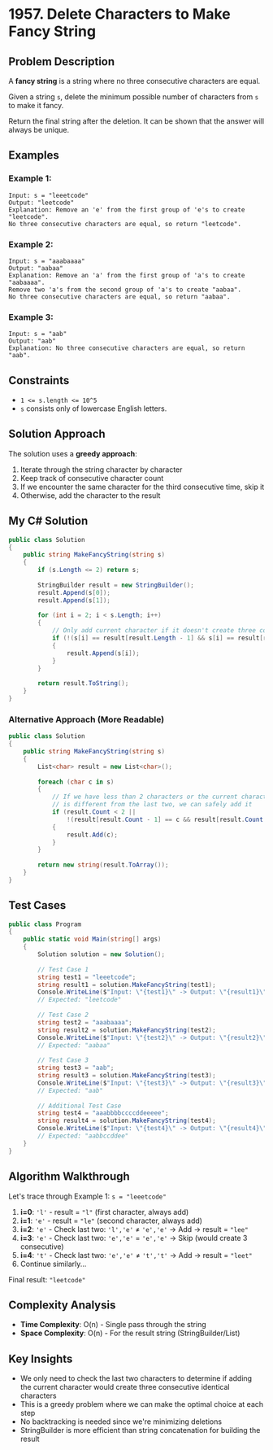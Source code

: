 # 1957. Delete Characters to Make Fancy String

## Problem Description

A **fancy string** is a string where no three consecutive characters are equal.

Given a string `s`, delete the minimum possible number of characters from `s` to make it fancy.

Return the final string after the deletion. It can be shown that the answer will always be unique.

## Examples

### Example 1:
```
Input: s = "leeetcode"
Output: "leetcode"
Explanation: Remove an 'e' from the first group of 'e's to create "leetcode".
No three consecutive characters are equal, so return "leetcode".
```

### Example 2:
```
Input: s = "aaabaaaa"
Output: "aabaa"
Explanation: Remove an 'a' from the first group of 'a's to create "aabaaaa".
Remove two 'a's from the second group of 'a's to create "aabaa".
No three consecutive characters are equal, so return "aabaa".
```

### Example 3:
```
Input: s = "aab"
Output: "aab"
Explanation: No three consecutive characters are equal, so return "aab".
```

## Constraints

- `1 <= s.length <= 10^5`
- `s` consists only of lowercase English letters.

## Solution Approach

The solution uses a **greedy approach**:

1. Iterate through the string character by character
2. Keep track of consecutive character count
3. If we encounter the same character for the third consecutive time, skip it
4. Otherwise, add the character to the result

## My C# Solution

```csharp
public class Solution 
{
    public string MakeFancyString(string s) 
    {
        if (s.Length <= 2) return s;
        
        StringBuilder result = new StringBuilder();
        result.Append(s[0]);
        result.Append(s[1]);
        
        for (int i = 2; i < s.Length; i++)
        {
            // Only add current character if it doesn't create three consecutive same characters
            if (!(s[i] == result[result.Length - 1] && s[i] == result[result.Length - 2]))
            {
                result.Append(s[i]);
            }
        }
        
        return result.ToString();
    }
}
```

### Alternative Approach (More Readable)

```csharp
public class Solution 
{
    public string MakeFancyString(string s) 
    {
        List<char> result = new List<char>();
        
        foreach (char c in s)
        {
            // If we have less than 2 characters or the current character
            // is different from the last two, we can safely add it
            if (result.Count < 2 || 
                !(result[result.Count - 1] == c && result[result.Count - 2] == c))
            {
                result.Add(c);
            }
        }
        
        return new string(result.ToArray());
    }
}
```

## Test Cases

```csharp
public class Program
{
    public static void Main(string[] args)
    {
        Solution solution = new Solution();
        
        // Test Case 1
        string test1 = "leeetcode";
        string result1 = solution.MakeFancyString(test1);
        Console.WriteLine($"Input: \"{test1}\" -> Output: \"{result1}\""); 
        // Expected: "leetcode"
        
        // Test Case 2
        string test2 = "aaabaaaa";
        string result2 = solution.MakeFancyString(test2);
        Console.WriteLine($"Input: \"{test2}\" -> Output: \"{result2}\""); 
        // Expected: "aabaa"
        
        // Test Case 3
        string test3 = "aab";
        string result3 = solution.MakeFancyString(test3);
        Console.WriteLine($"Input: \"{test3}\" -> Output: \"{result3}\""); 
        // Expected: "aab"
        
        // Additional Test Case
        string test4 = "aaabbbbccccddeeeee";
        string result4 = solution.MakeFancyString(test4);
        Console.WriteLine($"Input: \"{test4}\" -> Output: \"{result4}\""); 
        // Expected: "aabbccddee"
    }
}
```

## Algorithm Walkthrough

Let's trace through Example 1: `s = "leeetcode"`

1. **i=0**: `'l'` - result = `"l"` (first character, always add)
2. **i=1**: `'e'` - result = `"le"` (second character, always add)
3. **i=2**: `'e'` - Check last two: `'l','e'` ≠ `'e','e'` → Add → result = `"lee"`
4. **i=3**: `'e'` - Check last two: `'e','e'` = `'e','e'` → Skip (would create 3 consecutive)
5. **i=4**: `'t'` - Check last two: `'e','e'` ≠ `'t','t'` → Add → result = `"leet"`
6. Continue similarly...

Final result: `"leetcode"`

## Complexity Analysis

- **Time Complexity**: O(n) - Single pass through the string
- **Space Complexity**: O(n) - For the result string (StringBuilder/List)

## Key Insights

- We only need to check the last two characters to determine if adding the current character would create three consecutive identical characters
- This is a greedy problem where we can make the optimal choice at each step
- No backtracking is needed since we're minimizing deletions
- StringBuilder is more efficient than string concatenation for building the result